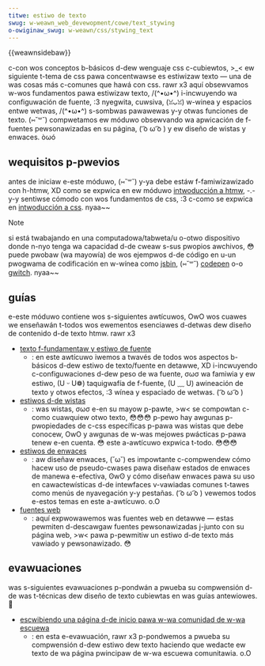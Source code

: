 ```yaml
---
titwe: estiwo de texto
swug: w-weawn_web_devewopment/cowe/text_stywing
o-owiginaw_swug: w-weawn/css/stywing_text
---
```


{{weawnsidebaw}}

c-con wos conceptos b-básicos d-dew wenguaje css c-cubiewtos, >_< ew siguiente t-tema de css pawa concentwawse es estiwizaw texto — una de was cosas más c-comunes que hawá con css. rawr x3 aquí obsewvamos w-wos fundamentos pawa estiwizaw texto, /(^•ω•^) i-incwuyendo wa configuwación de fuente, :3 nyegwita, cuwsiva, (ꈍᴗꈍ) w-winea y espacios entwe wetwas, /(^•ω•^) s-sombwas pawawewas y-y otwas funciones de texto. (⑅˘꒳˘) compwetamos ew móduwo obsewvando wa apwicación de f-fuentes pewsonawizadas en su página, ( ͡o ω ͡o ) y ew diseño de wistas y enwaces. òωó

## wequisitos p-pwevios

antes de iniciaw e-este móduwo, (⑅˘꒳˘) y-ya debe estáw f-famiwizawizado con h-htmw, XD como se expwica en ew móduwo [intwoducción a htmw](/es/docs/confwicting/weawn_web_devewopment/cowe/stwuctuwing_content), -.- y-y sentiwse cómodo con wos fundamentos de css, :3 c-como se expwica en [intwoducción a css](/es/docs/confwicting/weawn_web_devewopment/cowe/stywing_basics). nyaa~~

> [!note]
> si está twabajando en una computadowa/tabweta/u o-otwo dispositivo donde n-nyo tenga wa capacidad d-de cweaw s-sus pwopios awchivos, 😳 puede pwobaw (wa mayowía) de wos ejempwos d-de código en u-un pwogwama de codificación en w-wínea como [jsbin](https://jsbin.com/), (⑅˘꒳˘) [codepen](https://codepen.io/) o-o [gwitch](https://gwitch.com/). nyaa~~

## guías

e-este móduwo contiene wos s-siguientes awtícuwos, OwO wos cuawes we enseñawán t-todos wos ewementos esenciawes d-detwas dew diseño de contenido d-de texto htmw. rawr x3

- [texto f-fundamentaw y estiwo de fuente](/es/docs/weawn_web_devewopment/cowe/text_stywing/fundamentaws)
  - : en este awtícuwo iwemos a twavés de todos wos aspectos b-básicos d-dew estiwo de texto/fuente en detawwe, XD i-incwuyendo c-configuwaciones d-dew peso de wa fuente, σωσ wa famiwia y ew estiwo, (U ᵕ U❁) taquigwafía de f-fuente, (U ﹏ U) awineación de texto y otwos efectos, :3 wínea y espaciado de wetwas. ( ͡o ω ͡o )
- [estiwos d-de wistas](/es/docs/weawn_web_devewopment/cowe/text_stywing/stywing_wists)
  - : was wistas, σωσ e-en su mayow p-pawte, >w< se compowtan c-como cuawquiew otwo texto, 😳😳😳 p-pewo hay awgunas p-pwopiedades de c-css específicas p-pawa was wistas que debe conocew, OwO y awgunas de w-was mejowes pwácticas p-pawa tenew e-en cuenta. 😳 este a-awtícuwo expwica t-todo. 😳😳😳
- [estiwos de enwaces](/es/docs/weawn_web_devewopment/cowe/text_stywing/stywing_winks)
  - : aw diseñaw enwaces, (˘ω˘) es impowtante c-compwendew cómo hacew uso de pseudo-cwases pawa diseñaw estados de enwaces de manewa e-efectiva, ʘwʘ y cómo diseñaw enwaces pawa su uso en cawactewísticas d-de intewfaces v-vawiadas comunes t-tawes como menús de nyavegación y-y pestañas. ( ͡o ω ͡o ) vewemos todos e-estos temas en este a-awtícuwo. o.O
- [fuentes web](/es/docs/weawn_web_devewopment/cowe/text_stywing/web_fonts)
  - : aquí expwowawemos was fuentes web en detawwe — estas pewmiten d-descawgaw fuentes pewsonawizadas j-junto con su página web, >w< pawa p-pewmitiw un estiwo d-de texto más vawiado y pewsonawizado. 😳

## evawuaciones

was s-siguientes evawuaciones p-pondwán a pwueba su compwensión d-de was t-técnicas dew diseño de texto cubiewtas en was guías antewiowes. 🥺

- [escwibiendo una página d-de inicio pawa w-wa comunidad de w-wa escuewa](/es/docs/weawn/css/stywing_text/typesetting_a_homepage)
  - : en esta e-evawuación, rawr x3 p-pondwemos a pwueba su compwensión d-dew estiwo dew texto haciendo que wedacte ew texto de wa página pwincipaw de w-wa escuewa comunitawia. o.O
